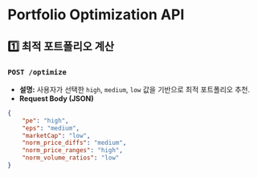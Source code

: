 # Portfolio Optimization API

## 1️⃣ 최적 포트폴리오 계산
### `POST /optimize`
- **설명:** 사용자가 선택한 `high`, `medium`, `low` 값을 기반으로 최적 포트폴리오 추천.
- **Request Body (JSON)**
```json
{
    "pe": "high",
    "eps": "medium", 
    "marketCap": "low",
    "norm_price_diffs": "medium",
    "norm_price_ranges": "high",
    "norm_volume_ratios": "low"
}
